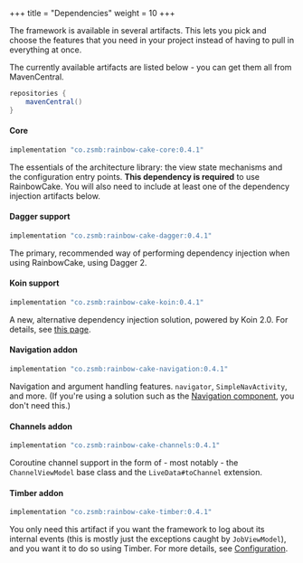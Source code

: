 +++
title = "Dependencies"
weight = 10
+++

The framework is available in several artifacts. This lets you pick and choose the features that you need in your project instead of having to pull in everything at once.

The currently available artifacts are listed below - you can get them all from MavenCentral.

```groovy
repositories {
    mavenCentral()
}
```

#### Core

```groovy
implementation "co.zsmb:rainbow-cake-core:0.4.1"
```

The essentials of the architecture library: the view state mechanisms and the configuration entry points. **This dependency is required** to use RainbowCake. You will also need to include at least one of the dependency injection artifacts below.

#### Dagger support

```groovy
implementation "co.zsmb:rainbow-cake-dagger:0.4.1"
```

The primary, recommended way of performing dependency injection when using RainbowCake, using Dagger 2.

#### Koin support

```groovy
implementation "co.zsmb:rainbow-cake-koin:0.4.1"
```

A new, alternative dependency injection solution, powered by Koin 2.0. For details, see [this page](/features/koin-support/).

#### Navigation addon

```groovy
implementation "co.zsmb:rainbow-cake-navigation:0.4.1"
```

Navigation and argument handling features. `navigator`, `SimpleNavActivity`, and more. (If you're using a solution such as the [Navigation component](https://developer.android.com/guide/navigation/navigation-getting-started), you don't need this.)

#### Channels addon

```groovy
implementation "co.zsmb:rainbow-cake-channels:0.4.1"
```

Coroutine channel support in the form of - most notably - the `ChannelViewModel` base class and the `LiveData#toChannel` extension.

#### Timber addon

```groovy
implementation "co.zsmb:rainbow-cake-timber:0.4.1"
```

You only need this artifact if you want the framework to log about its internal events (this is mostly just the exceptions caught by `JobViewModel`), and you want it to do so using Timber. For more details, see [Configuration](/features/configuration/).
